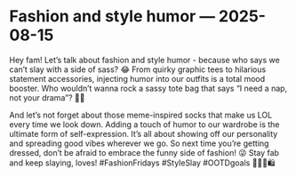 # Fashion and style humor — 2025-08-15

Hey fam! Let’s talk about fashion and style humor - because who says we can’t slay with a side of sass? 😂 From quirky graphic tees to hilarious statement accessories, injecting humor into our outfits is a total mood booster. Who wouldn’t wanna rock a sassy tote bag that says “I need a nap, not your drama”? 💁‍♀️

And let’s not forget about those meme-inspired socks that make us LOL every time we look down. Adding a touch of humor to our wardrobe is the ultimate form of self-expression. It’s all about showing off our personality and spreading good vibes wherever we go. So next time you’re getting dressed, don’t be afraid to embrace the funny side of fashion! 😜 Stay fab and keep slaying, loves! #FashionFridays #StyleSlay #OOTDgoals 🌟👗✨🛍️